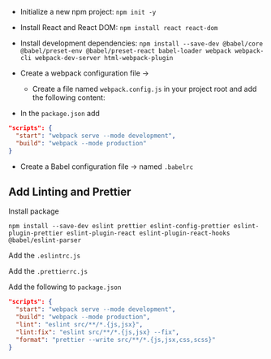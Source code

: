 - Initialize a new npm project: `npm init -y`
- Install React and React DOM: `npm install react react-dom`
- Install development dependencies: `npm install --save-dev @babel/core @babel/preset-env @babel/preset-react babel-loader webpack webpack-cli webpack-dev-server html-webpack-plugin`
- Create a webpack configuration file ->

  - Create a file named `webpack.config.js` in your project root and add the following content:

- In the `package.json` add

```json
"scripts": {
  "start": "webpack serve --mode development",
  "build": "webpack --mode production"
}
```

- Create a Babel configuration file -> named `.babelrc`

## Add Linting and Prettier

Install package

`npm install --save-dev eslint prettier eslint-config-prettier eslint-plugin-prettier eslint-plugin-react eslint-plugin-react-hooks @babel/eslint-parser`

Add the `.eslintrc.js`

Add the `.prettierrc.js`

Add the following to `package.json`

```json
"scripts": {
  "start": "webpack serve --mode development",
  "build": "webpack --mode production",
  "lint": "eslint src/**/*.{js,jsx}",
  "lint:fix": "eslint src/**/*.{js,jsx} --fix",
  "format": "prettier --write src/**/*.{js,jsx,css,scss}"
}
```
